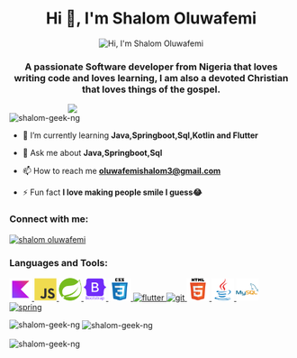 <h1 align="center">Hi 👋, I'm Shalom Oluwafemi</h1>
<p align="center">
  <img src="https://media1.tenor.com/m/GfSX-u7VGM4AAAAC/coding.gif" alt="Hi, I'm Shalom Oluwafemi" width="400">
</p>
<h3 align="center">A passionate Software developer from Nigeria that loves writing code and loves learning, I am also a devoted Christian that loves things of the gospel.</h3>

<img align="right" width="400" src="https://media1.tenor.com/m/wA8Gx_UqnY4AAAAC/coding.gif">


<p align="left"> <img src="https://komarev.com/ghpvc/?username=shalom-geek-ng&label=Profile%20views&color=0e75b6&style=flat" alt="shalom-geek-ng" /> </p>

- 🌱 I’m currently learning **Java,Springboot,Sql,Kotlin and Flutter**

- 💬 Ask me about **Java,Springboot,Sql**

- 📫 How to reach me **oluwafemishalom3@gmail.com**

- ⚡ Fun fact **I love making people smile I guess😂**

<h3 align="left">Connect with me:</h3>
<p align="left">
<a href="https://linkedin.com/in/shalom oluwafemi" target="blank"><img align="center" src="https://raw.githubusercontent.com/rahuldkjain/github-profile-readme-generator/master/src/images/icons/Social/linked-in-alt.svg" alt="shalom oluwafemi" height="30" width="40" /></a>
</p>

<h3 align="left">Languages and Tools:</h3>
<p align="left">
  <a href="https://kotlinlang.org/" target="_blank" rel="noreferrer"> 
    <img src="https://raw.githubusercontent.com/devicons/devicon/master/icons/kotlin/kotlin-original.svg" alt="kotlin" width="40" height="40"/> 
  </a> 
  <a href="https://developer.mozilla.org/en-US/docs/Web/JavaScript" target="_blank" rel="noreferrer"> 
    <img src="https://raw.githubusercontent.com/devicons/devicon/master/icons/javascript/javascript-original.svg" alt="javascript" width="40" height="40"/> 
  </a>
  <a href="https://spring.io/projects/spring-boot" target="_blank" rel="noreferrer"> 
    <img src="https://raw.githubusercontent.com/devicons/devicon/master/icons/spring/spring-original.svg" alt="springboot" width="40" height="40"/> 
  </a>
  <a href="https://getbootstrap.com" target="_blank" rel="noreferrer"> 
    <img src="https://raw.githubusercontent.com/devicons/devicon/master/icons/bootstrap/bootstrap-plain-wordmark.svg" alt="bootstrap" width="40" height="40"/> 
  </a> 
  <a href="https://www.w3schools.com/css/" target="_blank" rel="noreferrer"> 
    <img src="https://raw.githubusercontent.com/devicons/devicon/master/icons/css3/css3-original-wordmark.svg" alt="css3" width="40" height="40"/> 
  </a> 
  <a href="https://flutter.dev" target="_blank" rel="noreferrer"> 
    <img src="https://www.vectorlogo.zone/logos/flutterio/flutterio-icon.svg" alt="flutter" width="40" height="40"/> 
  </a> 
  <a href="https://git-scm.com/" target="_blank" rel="noreferrer"> 
    <img src="https://www.vectorlogo.zone/logos/git-scm/git-scm-icon.svg" alt="git" width="40" height="40"/> 
  </a> 
  <a href="https://www.w3.org/html/" target="_blank" rel="noreferrer"> 
    <img src="https://raw.githubusercontent.com/devicons/devicon/master/icons/html5/html5-original-wordmark.svg" alt="html5" width="40" height="40"/> 
  </a> 
  <a href="https://www.java.com" target="_blank" rel="noreferrer"> 
    <img src="https://raw.githubusercontent.com/devicons/devicon/master/icons/java/java-original.svg" alt="java" width="40" height="40"/> 
  </a> 
  <a href="https://www.mysql.com/" target="_blank" rel="noreferrer"> 
    <img src="https://raw.githubusercontent.com/devicons/devicon/master/icons/mysql/mysql-original-wordmark.svg" alt="mysql" width="40" height="40"/> 
  </a> 
  <a href="https://spring.io/" target="_blank" rel="noreferrer"> 
    <img src="https://www.vectorlogo.zone/logos/springio/springio-icon.svg" alt="spring" width="40" height="40"/> 
  </a>
</p>


<p><img align="left" src="https://github-readme-stats.vercel.app/api/top-langs?username=shalom-geek-ng&show_icons=true&locale=en&layout=compact" alt="shalom-geek-ng" /></p>

<p>&nbsp;<img align="center" src="https://github-readme-stats.vercel.app/api?username=shalom-geek-ng&show_icons=true&locale=en" alt="shalom-geek-ng" /></p>

<p><img align="center" src="https://github-readme-streak-stats.herokuapp.com/?user=shalom-geek-ng&" alt="shalom-geek-ng" /></p>
